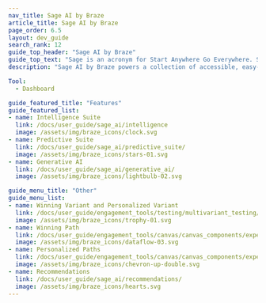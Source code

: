 ```yaml
---
nav_title: Sage AI by Braze
article_title: Sage AI by Braze
page_order: 6.5
layout: dev_guide
search_rank: 12
guide_top_header: "Sage AI by Braze"
guide_top_text: "Sage is an acronym for Start Anywhere Go Everywhere. Sage AI by Braze powers a collection of accessible, easy-to-use tools that lower the barriers to entry for creativity, personalization and optimization for your engagement strategy. With Sage AI by Braze capabilities, you can have a trusted advisor to help guide your creativity, make better decisions, and optimize the user experience for your customers."
description: "Sage AI by Braze powers a collection of accessible, easy-to-use tools that lower the barriers to entry for creativity, personalization and optimization for your engagement strategy."

Tool:
  - Dashboard

guide_featured_title: "Features"
guide_featured_list:
- name: Intelligence Suite
  link: /docs/user_guide/sage_ai/intelligence
  image: /assets/img/braze_icons/clock.svg
- name: Predictive Suite
  link: /docs/user_guide/sage_ai/predictive_suite/
  image: /assets/img/braze_icons/stars-01.svg
- name: Generative AI
  link: /docs/user_guide/sage_ai/generative_ai/
  image: /assets/img/braze_icons/lightbulb-02.svg

guide_menu_title: "Other"
guide_menu_list:
- name: Winning Variant and Personalized Variant
  link: /docs/user_guide/engagement_tools/testing/multivariant_testing/optimizations/
  image: /assets/img/braze_icons/trophy-01.svg
- name: Winning Path
  link: /docs/user_guide/engagement_tools/canvas/canvas_components/experiment_step/winning_path/
  image: /assets/img/braze_icons/dataflow-03.svg
- name: Personalized Paths
  link: /docs/user_guide/engagement_tools/canvas/canvas_components/experiment_step/personalized_paths/
  image: /assets/img/braze_icons/chevron-up-double.svg
- name: Recommendations
  link: /docs/user_guide/sage_ai/recommendations/
  image: /assets/img/braze_icons/hearts.svg
---
```



<br>